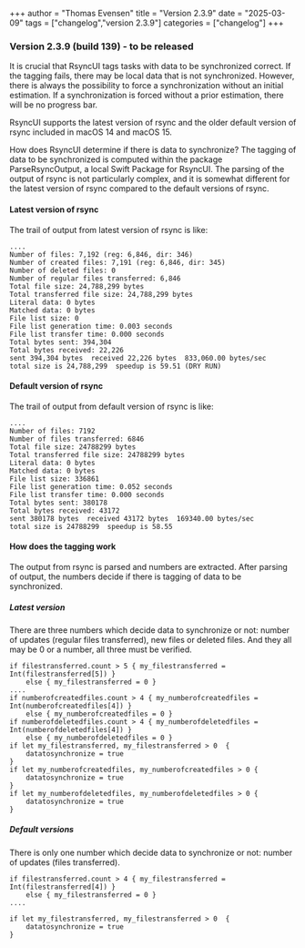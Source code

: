 +++
author = "Thomas Evensen"
title = "Version 2.3.9"
date = "2025-03-09"
tags = ["changelog","version 2.3.9"]
categories = ["changelog"]
+++

### Version 2.3.9 (build 139) - to be released

It is crucial that RsyncUI tags tasks with data to be synchronized correct. If the tagging fails, there may be local data that
is not synchronized. However, there is always the possibility to force a synchronization without an initial estimation. If a
synchronization is forced without a prior estimation, there will be no progress bar.

RsyncUI supports the latest version of rsync and the older default version of rsync included in macOS 14 and macOS 15.

How does RsyncUI determine if there is data to synchronize? The tagging of data to be synchronized is computed within the package
ParseRsyncOutput, a local Swift Package for RsyncUI. The parsing of the output of rsync is not particularly complex, and it is
somewhat different for the latest version of rsync compared to the default versions of rsync.

#### Latest version of rsync

The trail of output from latest version of rsync is like:

```
....
Number of files: 7,192 (reg: 6,846, dir: 346)
Number of created files: 7,191 (reg: 6,846, dir: 345)
Number of deleted files: 0
Number of regular files transferred: 6,846
Total file size: 24,788,299 bytes
Total transferred file size: 24,788,299 bytes
Literal data: 0 bytes
Matched data: 0 bytes
File list size: 0
File list generation time: 0.003 seconds
File list transfer time: 0.000 seconds
Total bytes sent: 394,304
Total bytes received: 22,226
sent 394,304 bytes  received 22,226 bytes  833,060.00 bytes/sec
total size is 24,788,299  speedup is 59.51 (DRY RUN)
```

#### Default version of rsync

The trail of output from default version of rsync is like:

```
....
Number of files: 7192
Number of files transferred: 6846
Total file size: 24788299 bytes
Total transferred file size: 24788299 bytes
Literal data: 0 bytes
Matched data: 0 bytes
File list size: 336861
File list generation time: 0.052 seconds
File list transfer time: 0.000 seconds
Total bytes sent: 380178
Total bytes received: 43172
sent 380178 bytes  received 43172 bytes  169340.00 bytes/sec
total size is 24788299  speedup is 58.55
```

#### How does the tagging work

The output from rsync is parsed and numbers are extracted. After parsing of output, the numbers
decide if there is tagging of data to be synchronized.

##### Latest version

There are three numbers which decide data to synchronize or not: number of updates (regular files transferred), new files or deleted files. And they all may be 0 or a number, all three must be verified.

```
if filestransferred.count > 5 { my_filestransferred = Int(filestransferred[5]) }
    else { my_filestransferred = 0 }
....
if numberofcreatedfiles.count > 4 { my_numberofcreatedfiles = Int(numberofcreatedfiles[4]) }
    else { my_numberofcreatedfiles = 0 }
if numberofdeletedfiles.count > 4 { my_numberofdeletedfiles = Int(numberofdeletedfiles[4]) }
    else { my_numberofdeletedfiles = 0 }
if let my_filestransferred, my_filestransferred > 0  {
    datatosynchronize = true
}
if let my_numberofcreatedfiles, my_numberofcreatedfiles > 0 {
    datatosynchronize = true
}
if let my_numberofdeletedfiles, my_numberofdeletedfiles > 0 {
    datatosynchronize = true
}
```

##### Default versions

There is only one number which decide data to synchronize or not: number of updates (files transferred).

```
if filestransferred.count > 4 { my_filestransferred = Int(filestransferred[4]) }
    else { my_filestransferred = 0 }
....

if let my_filestransferred, my_filestransferred > 0  {
    datatosynchronize = true
}
```
